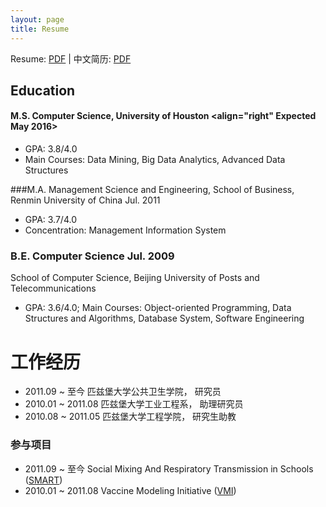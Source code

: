 ```yaml
---
layout: page
title: Resume
---
```


Resume: [PDF](http://www.yiwenshi.com/files/YiwenShi_CV.pdf) | 中文简历: [PDF](http://www.yiwenshi.com/files/YiwenShi_CV_cn.pdf)

## Education
#### M.S. Computer Science, University of Houston	<align="right" Expected May 2016>
-	GPA: 3.8/4.0
- Main Courses: Data Mining, Big Data Analytics, Advanced Data Structures

###M.A. Management Science and Engineering, School of Business, Renmin University of China	Jul. 2011
-	GPA: 3.7/4.0
- Concentration: Management Information System

### B.E. Computer Science	Jul. 2009
School of Computer Science, Beijing University of Posts and Telecommunications
-	GPA: 3.6/4.0; Main Courses: Object-oriented Programming, Data Structures and Algorithms, Database System, Software Engineering


# 工作经历

- 2011.09 ~ 至今     匹兹堡大学公共卫生学院，  研究员
- 2010.01 ~ 2011.08  匹兹堡大学工业工程系，    助理研究员
- 2010.08 ~ 2011.05  匹兹堡大学工程学院，      研究生助教

### 参与项目

- 2011.09 ~ 至今     Social Mixing And Respiratory Transmission in Schools ([SMART](http://www.smart.pitt.edu/))
- 2010.01 ~ 2011.08  Vaccine Modeling Initiative ([VMI](https://vaccinemodeling.org/))

